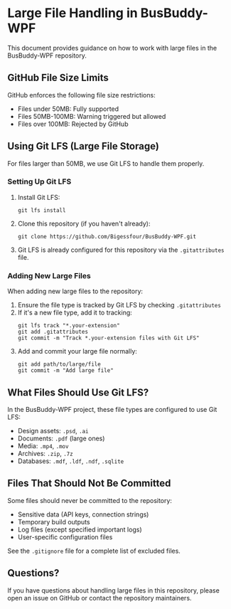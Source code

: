 # Large File Handling in BusBuddy-WPF

This document provides guidance on how to work with large files in the BusBuddy-WPF repository.

## GitHub File Size Limits

GitHub enforces the following file size restrictions:

- Files under 50MB: Fully supported
- Files 50MB-100MB: Warning triggered but allowed
- Files over 100MB: Rejected by GitHub

## Using Git LFS (Large File Storage)

For files larger than 50MB, we use Git LFS to handle them properly.

### Setting Up Git LFS

1. Install Git LFS:

   ```
   git lfs install
   ```

2. Clone this repository (if you haven't already):

   ```
   git clone https://github.com/Bigessfour/BusBuddy-WPF.git
   ```

3. Git LFS is already configured for this repository via the `.gitattributes` file.

### Adding New Large Files

When adding new large files to the repository:

1. Ensure the file type is tracked by Git LFS by checking `.gitattributes`
2. If it's a new file type, add it to tracking:
   ```
   git lfs track "*.your-extension"
   git add .gitattributes
   git commit -m "Track *.your-extension files with Git LFS"
   ```
3. Add and commit your large file normally:
   ```
   git add path/to/large/file
   git commit -m "Add large file"
   ```

## What Files Should Use Git LFS?

In the BusBuddy-WPF project, these file types are configured to use Git LFS:

- Design assets: `.psd`, `.ai`
- Documents: `.pdf` (large ones)
- Media: `.mp4`, `.mov`
- Archives: `.zip`, `.7z`
- Databases: `.mdf`, `.ldf`, `.ndf`, `.sqlite`

## Files That Should Not Be Committed

Some files should never be committed to the repository:

- Sensitive data (API keys, connection strings)
- Temporary build outputs
- Log files (except specified important logs)
- User-specific configuration files

See the `.gitignore` file for a complete list of excluded files.

## Questions?

If you have questions about handling large files in this repository, please open an issue on GitHub or contact the repository maintainers.
